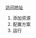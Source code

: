 [访问地址](http://106.14.78.235:6868/integration/solution)

1. 添加资源
[](./public/images/preview/添加资源.gif)
2. 配置方案
[](./public/images/preview/配置方案.gif)
3. 运行
[](./public/images/preview/运行.gif)